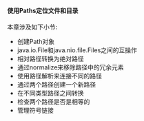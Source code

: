#### 使用Paths定位文件和目录

本章涉及如下小节:

* 创建Path对象
* java.io.File和java.nio.file.Files之间的互操作
* 相对路径转换为绝对路径
* 通过normalize来移除路径中的冗余元素
* 使用路径解析来连接不同的路径
* 通过两个路径创建一个新路径
* 在不同类型路径之间转换
* 检查两个路径是否是相等的
* 管理符号链接